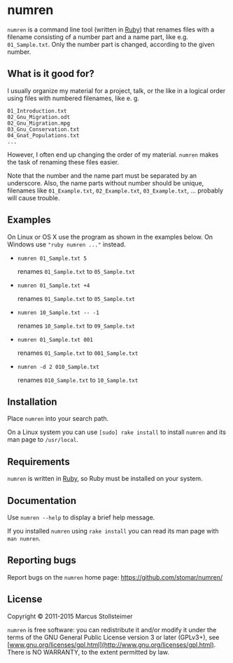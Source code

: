 numren
======

`numren` is a command line tool (written in [Ruby][Ruby])
that renames files with a filename consisting of a number part
and a name part, like e.g. `01_Sample.txt`.
Only the number part is changed, according to the given number.

What is it good for?
--------------------

I usually organize my material for a project, talk, or the like
in a logical order using files with numbered filenames, like e. g.

    01_Introduction.txt
    02_Gnu_Migration.odt
    02_Gnu_Migration.mpg
    03_Gnu_Conservation.txt
    04_Gnat_Populations.txt
    ...

However, I often end up changing the order of my material.
`numren` makes the task of renaming these files easier.

Note that the number and the name part must be separated by an underscore.
Also, the name parts without number should be unique, filenames like
`01_Example.txt`, `02_Example.txt`, `03_Example.txt`, ...
probably will cause trouble.

Examples
--------

On Linux or OS X use the program as shown in the examples below.
On Windows use `"ruby numren ..."` instead.

* `numren 01_Sample.txt 5`

    renames `01_Sample.txt` to `05_Sample.txt`

* `numren 01_Sample.txt +4`

    renames `01_Sample.txt` to `05_Sample.txt`

* `numren 10_Sample.txt -- -1`

    renames `10_Sample.txt` to `09_Sample.txt`

* `numren 01_Sample.txt 001`

    renames `01_Sample.txt` to `001_Sample.txt`

* `numren -d 2 010_Sample.txt`

    renames `010_Sample.txt` to `10_Sample.txt`

Installation
------------

Place `numren` into your search path.

On a Linux system you can use `[sudo] rake install`
to install `numren` and its man page to `/usr/local`.

Requirements
------------

`numren` is written in [Ruby][Ruby], so Ruby must be installed on your system.

Documentation
-------------

Use `numren --help` to display a brief help message.

If you installed `numren` using `rake install` you can read
its man page with `man numren`.

Reporting bugs
--------------

Report bugs on the `numren` home page: <https://github.com/stomar/numren/>

License
-------

Copyright &copy; 2011-2015 Marcus Stollsteimer

`numren` is free software: you can redistribute it and/or modify
it under the terms of the GNU General Public License version 3 or later (GPLv3+),
see [www.gnu.org/licenses/gpl.html](http://www.gnu.org/licenses/gpl.html).
There is NO WARRANTY, to the extent permitted by law.


[Ruby]: http://www.ruby-lang.org/

